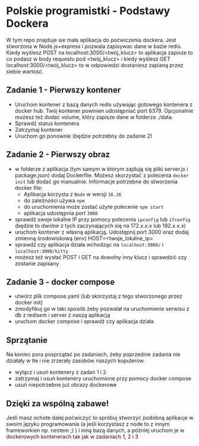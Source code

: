 # Polskie programistki - Podstawy Dockera
W tym repo znajduje sie mała aplikacja do poćwiczenia dockera. Jest stworzona w Node.js+express i pozwala zapisywac dane w bazie redis. Kiedy wyślesz POST na localhost:3000/<twój_klucz> to aplikacja zapisze to co podasz w body requestu pod <twój_klucz> i kiedy wyślesz GET localhost:3000/<twój_klucz> to w odpowiedzi dostaniesz zapianą przez siebie wartość.

## Zadanie 1 - Pierwszy kontener
- Uruchom kontener z bazą danych redis używając gotowego kontenera z docker hub. Twój kontener powinien udostępniać port 6379. Opcjonalnie możesz też dodać volume, który zapisze dane w folderze ./data.
- Sprawdź status kontenera
- Zatrzymaj kontener
- Uruchom go ponownie (będzie potrzebny do zadanie 2)

## Zadanie 2 - Pierwszy obraz
- w folderze z aplikacja (tym samym w którym zajdują się pliki server.js i package.json) dodaj Dockerfile. Możesz skorzystać z polecenia `docker init` lub dodać go manualnie. Informacje potrzebne do stworzenia docker file: 
    - Aplikacja korzysta z `Node` w wersji `16.16`
    - do zależności używa `npm`
    - do uruchomienia może zostać użyte polecenie `npm start`
    - aplikacja udostępnia port `3000` 
- sprawdź swoje lokalne IP przy pomocy polecenia   `ipconfig` lub `ifconfig` (będzie to dwolne z tych zaczynających się na 172.x.x.x lub 192.x.x.x)
- uruchom kontener z własną aplikacją. Udostępnij port 3000 oraz dodaj zmienną środowiskową (env) HOST=<twoje_lokalne_ip>
- sprawdź czy aplikacja działa wchodząc na `localhost:3000/` i `localhost:3000/kitty`
- możesz też wysłać POST i GET na dowolny inny klucz i sprawdzić czy zostanie zapisany

## Zadanie 3 - docker compose
- utwórz plik compose.yaml (lub skorzystaj z tego stworzonego przez docker init)
- zmodyfikuj go w taki sposób żeby pozwalał na uruchomienie serwisu z db z redisem i server z naszą aplikacją
- uruchom docker compose i sprawdź czy aplikacja działa

## Sprzątanie
Na koniec pora posprzątać po zadaniach, żeby poprzednie zadania nie działały w tle i nie zrzerały zasobów naszych koputerów.
- wyłącz i usuń kontenery z zadań 1 i 2
- zatrzymaj i usuń kontenery uruchomione przy pomocy docker compose
- usuń niepotrzebne już obrazy dockerowe

## Dzięki za wspólną zabawe!
Jeśli masz ochote dalej poćwiczyć to spróbuj stworzyć podobną aplikacje w swoim języku programowania (a jeśli korzystasz z node to z innym frameworkien np. nestem ;) ) i inną bazą danych, a później uruchom je w dockerowych kontenerach tak jak w zadaniach 1, 2 i 3

